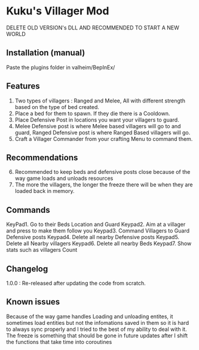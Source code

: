 # Kuku's Villager Mod
DELETE OLD VERSION's DLL AND RECOMMENDED TO START A NEW WORLD
## Installation (manual)
Paste the plugins folder in valheim/BepInEx/

## Features
1. Two types of villagers : Ranged and Melee, All with different strength based on the type of bed created.
2. Place  a bed for them to spawn. If they die there is a Cooldown.
3. Place Defensive Post in locations you want your villagers to guard.
4. Melee Defensive post is where Melee based villagers will go to and guard, Ranged Defensive post is where Ranged Based villagers will go.
5. Craft a Villager Commander from your crafting Menu to command them.

## Recommendations
6. Recommended to keep beds and defensive posts close because of the way game loads and unloads resources
7. The more the villagers, the longer the freeze there will be when they are loaded back in memory. 

## Commands
KeyPad1. Go to their Beds Location and Guard
Keypad2. Aim at a villager and press to make them follow you
Keypad3. Command Villagers to Guard Defensive posts
Keypad4. Delete all nearby Defensive posts
Keypad5. Delete all Nearby villagers
Keypad6. Delete all nearby Beds
Keypad7. Show stats such as villagers Count

## Changelog

1.0.0 : Re-released after updating the code from scratch.


## Known issues
Because of the way game handles Loading and unloading entites, it sometimes load entities but not the infomations saved in them so it is hard to always sync properly and I tried to the best of my ability to deal with it. 
The freeze is something that should be gone in future updates after I shift the functions that take time into coroutines

